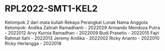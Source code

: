 # RPL2022-SMT1-KEL2
Kelompok 2 dari mata kuliah Rekaya Perangkat Lunak
Nama Anggota Kelompok:
Andika Zahrah Ramadhanti - 2022029
Armando Mendoza Putra - 2022012
Arvy Kurnia Ramadhan - 2022009
Budi Prasetio - 2022015
Fajri Rahmat Ilahi - 2022013
Jeremy Andika - 2022002
Ricky Arianto - 2022010
Ricky Herlangga - 2022018
